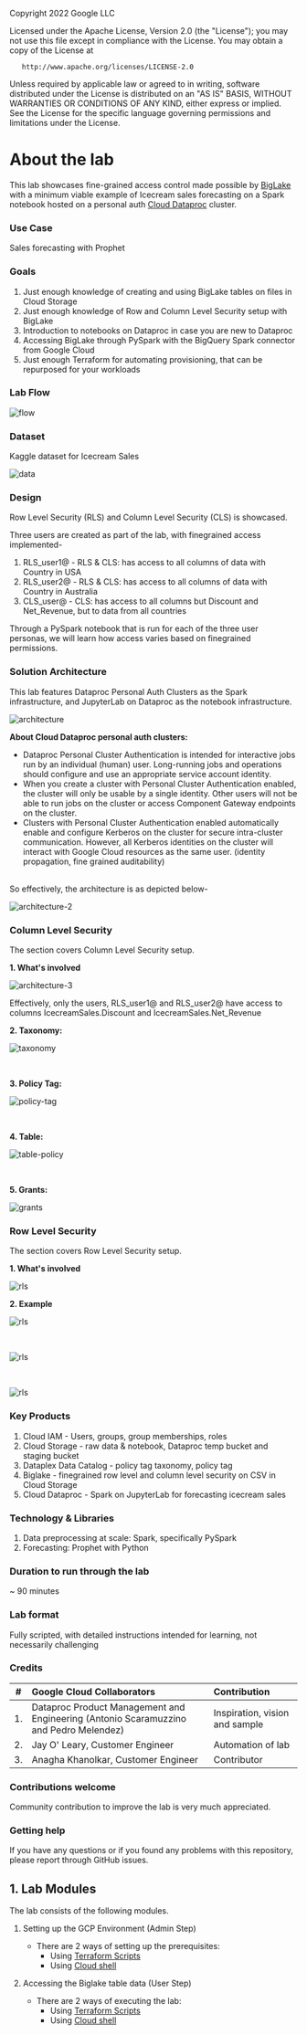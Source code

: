 <!---->
  Copyright 2022 Google LLC
 
  Licensed under the Apache License, Version 2.0 (the "License");
  you may not use this file except in compliance with the License.
  You may obtain a copy of the License at
 
       http://www.apache.org/licenses/LICENSE-2.0
 
  Unless required by applicable law or agreed to in writing, software
  distributed under the License is distributed on an "AS IS" BASIS,
  WITHOUT WARRANTIES OR CONDITIONS OF ANY KIND, either express or implied.
  See the License for the specific language governing permissions and
  limitations under the License.
 <!---->

# About the lab<br>
This lab showcases fine-grained access control made possible by [BigLake](https://cloud.google.com/bigquery/docs/biglake-intro) with a minimum viable example of Icecream sales forecasting on a Spark notebook hosted on a personal auth [Cloud Dataproc](https://cloud.google.com/dataproc) cluster. 

### Use Case
Sales forecasting with Prophet

### Goals
1. Just enough knowledge of creating and using BigLake tables on files in Cloud Storage
2. Just enough knowledge of Row and Column Level Security setup with BigLake
3. Introduction to notebooks on Dataproc in case you are new to Dataproc
4. Accessing BigLake through PySpark with the BigQuery Spark connector from Google Cloud
5. Just enough Terraform for automating provisioning, that can be repurposed for your workloads

### Lab Flow
![flow](./images/flow.png) 

### Dataset
Kaggle dataset for Icecream Sales

![data](./images/data.png) 

### Design
Row Level Security (RLS) and Column Level Security (CLS) is showcased. <br>

Three users are created as part of the lab, with finegrained access implemented-
1. RLS_user1@ - RLS & CLS: has access to all columns of data with Country in USA
2. RLS_user2@ - RLS & CLS: has access to all columns of data with Country in Australia
3. CLS_user@ - CLS: has access to all columns but Discount and Net_Revenue, but to data from all countries

Through a PySpark notebook that is run for each of the three user personas, we will learn how access varies based on finegrained permissions.

### Solution Architecture
This lab features Dataproc Personal Auth Clusters as the Spark infrastructure, and JupyterLab on Dataproc as the notebook infrastructure.

![architecture](./images/architecture.png) 


**About Cloud Dataproc personal auth clusters:**
<br>
- Dataproc Personal Cluster Authentication is intended for interactive jobs run by an individual (human) user. Long-running jobs and operations should configure and use an appropriate service account identity.
- When you create a cluster with Personal Cluster Authentication enabled, the cluster will only be usable by a single identity. Other users will not be able to run jobs on the cluster or access Component Gateway endpoints on the cluster.
- Clusters with Personal Cluster Authentication enabled automatically enable and configure Kerberos on the cluster for secure intra-cluster communication. However, all Kerberos identities on the cluster will interact with Google Cloud resources as the same user. (identity propagation, fine grained auditability)

<br>
So effectively, the architecture is as depicted below-

![architecture-2](./images/architecture-2.png) 


### Column Level Security 
The section covers Column Level Security setup.<br>

**1. What's involved** <br>

![architecture-3](./images/architecture-3.png) 

Effectively, only the users, RLS_user1@ and RLS_user2@ have access to columns IcecreamSales.Discount and IcecreamSales.Net_Revenue
<br>

**2. Taxonomy:** <br>

![taxonomy](./images/taxonomy.png) 

<br>

**3. Policy Tag:** 

![policy-tag](./images/policy-tag.png) 

<br>

**4. Table:**

![table-policy](./images/table.png) 


<br>

**5. Grants:**

![grants](./images/CLS-User.png) 


### Row Level Security 

The section covers Row Level Security setup.<br>

**1. What's involved** <br>

![rls](./images/RLS-1.png) 

**2. Example** <br>

![rls](./images/RLS-2.png) 

<br>

![rls](./images/RLS-AUS.png) 

<br>

![rls](./images/RLS-USA.png) 



### Key Products
1. Cloud IAM - Users, groups, group memberships, roles
2. Cloud Storage - raw data & notebook, Dataproc temp bucket and staging bucket
3. Dataplex Data Catalog - policy tag taxonomy, policy tag
4. Biglake - finegrained row level and column level security on CSV in Cloud Storage
5. Cloud Dataproc - Spark on JupyterLab for forecasting icecream sales

### Technology & Libraries
1. Data preprocessing at scale: Spark, specifically PySpark
2. Forecasting: Prophet with Python

### Duration to run through the lab
~ 90 minutes

### Lab format
Fully scripted, with detailed instructions intended for learning, not necessarily challenging

### Credits

| # | Google Cloud Collaborators | Contribution  | 
| -- | :--- | :--- |
| 1. | Dataproc Product Management and Engineering (Antonio Scaramuzzino and Pedro Melendez) | Inspiration, vision and sample |
| 2. | Jay O' Leary, Customer Engineer | Automation of lab |
| 3. | Anagha Khanolkar, Customer Engineer | Contributor |

### Contributions welcome
Community contribution to improve the lab is very much appreciated. <br>

### Getting help
If you have any questions or if you found any problems with this repository, please report through GitHub issues.

## 1. Lab Modules
The lab consists of the following modules.

1. Setting up the GCP Environment (Admin Step)
    - There are 2 ways of setting up the prerequisites:
        - Using [Terraform Scripts](03-prerequisites/gcp-prerequisites-terraform.md)
        - Using [Cloud shell](03-prerequisites/gcp-prerequisites-cloudshell.md)

2. Accessing the Biglake table data (User Step)
    - There are 2 ways of executing the lab:
        - Using [Terraform Scripts](02-execution-instructions/user-exec-instructions-terraform.md)
        - Using [Cloud shell](02-execution-instructions/user-exec-instructions-cloud-shell.md)
            

